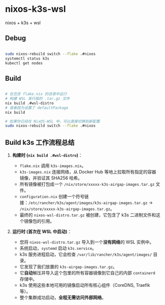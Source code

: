 # nixos-k3s-wsl
nixos + k3s + wsl


## Debug

```bash

sudo nixos-rebuild switch --flake .#nixos
systemctl status k3s
kubectl get nodes

```

## Build

```bash

# 在包含 flake.nix 的目录中运行
# 构建 WSL 发行版的 .tar.gz 文件
nix build .#wsl-distro
# 或者因为设置了 defaultPackage
nix build

# 如果你已经在 NixOS-WSL 中，可以直接切换到新配置
sudo nixos-rebuild switch --flake .#nixos
```

## Build k3s 工作流程总结

1.  **构建时 (`nix build .#wsl-distro`)**：
    *   `flake.nix` 调用 `k3s-images.nix`。
    *   `k3s-images.nix` 连接网络，从 Docker Hub 等地上拉取所有指定的容器镜像，并验证其 SHA256 哈希。
    *   所有镜像被打包成一个 `/nix/store/xxxxx-k3s-airgap-images.tar.gz` 文件。
    *   `configuration.nix` 创建一个符号链接：`/etc/rancher/k3s/agent/images/k3s-airgap-images.tar.gz` -> `/nix/store/xxxxx-k3s-airgap-images.tar.gz`。
    *   最终的 `nixos-wsl-distro.tar.gz` 被创建，它包含了 k3s 二进制文件和这个镜像包的引用。

2.  **运行时 (首次在 WSL 中启动)**：
    *   您将 `nixos-wsl-distro.tar.gz` 导入到一个**没有网络**的 WSL 实例中。
    *   系统启动，`systemd` 启动 `k3s.service`。
    *   k3s 服务进程启动，它会检查 `/var/lib/rancher/k3s/agent/images/` 目录。
    *   它发现了我们放置的 `k3s-airgap-images.tar.gz`。
    *   它**自动**解压并导入这个包里的所有容器镜像到它自己的内部 `containerd` 存储中。
    *   k3s 使用这些本地可用的镜像启动所有核心组件（CoreDNS, Traefik 等）。
    *   整个集群成功启动，**全程无需访问外部网络**。
